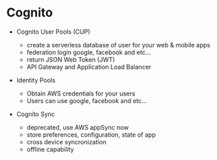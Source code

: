 # Cognito

- Cognito User Pools (CUP)
    - create a serverless database of user for your web & mobile apps
    - federation login google, facebook and etc...
    - return JSON Web Token (JWT)
    - API Gateway and Application Load Balancer

- Identity Pools
    - Obtain AWS credentials for your users
    - Users can use google, facebook and etc...

- Cognito Sync
    - deprecated, use AWS appSync now
    - store preferences, configuration, state of app
    - cross device syncronization
    - offline capability    